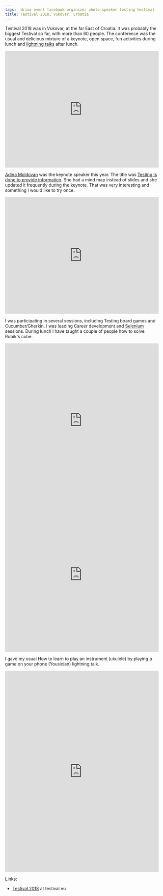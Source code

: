 ```yaml
---
tags:  drive event facebook organizer photo speaker testing testival
title: Testival 2018, Vukovar, Croatia
---
```

Testival 2018 was in Vukovar, at the far East of Croatia. It was probably the biggest Testival so far, with more than 60 people. The conference was the usual and delicious mixture of a keynote, open space, fun activities during lunch and [lightning talks](https://blog.tentamen.eu/report-on-lighting-talks-from-testival-2018/) after lunch.

<iframe src="https://www.facebook.com/plugins/post.php?href=https%3A%2F%2Fwww.facebook.com%2Fphoto.php%3Ffbid%3D10156668377022290%26set%3Da.10156668291802290%26type%3D3&width=500" width="500" height="380" style="border:none;overflow:hidden" scrolling="no" frameborder="0" allowTransparency="true" allow="encrypted-media"></iframe>

[Adina Moldovan](https://twitter.com/adinnaplus) was the keynote speaker this year. The title was [Testing is done to provide information](https://drive.google.com/file/d/1yX4XULumto9uAuDcguJvGD8-3nh_-lwR/view?usp=sharing). She had a mind map instead of slides and she updated it frequently during the keynote. That was very interesting and something I would like to try once.

<iframe src="https://www.facebook.com/plugins/post.php?href=https%3A%2F%2Fwww.facebook.com%2Fphoto.php%3Ffbid%3D10156668376767290%26set%3Da.10156668291802290%26type%3D3&width=500" width="500" height="380" style="border:none;overflow:hidden" scrolling="no" frameborder="0" allowTransparency="true" allow="encrypted-media"></iframe>

I was participating in several sessions, including Testing board games and Cucumber/Gherkin. I was leading Career development and [Selenium](/selenium-javascript) sessions. During lunch I have taught a couple of people how to solve Rubik's cube.

<iframe src="https://www.facebook.com/plugins/post.php?href=https%3A%2F%2Fwww.facebook.com%2Fphoto.php%3Ffbid%3D10156668377817290%26set%3Da.10156668291802290%26type%3D3&width=500" width="500" height="502" style="border:none;overflow:hidden" scrolling="no" frameborder="0" allowTransparency="true" allow="encrypted-media"></iframe>
<iframe src="https://www.facebook.com/plugins/post.php?href=https%3A%2F%2Fwww.facebook.com%2Fphoto.php%3Ffbid%3D10156668378347290%26set%3Da.10156668291802290%26type%3D3&width=500" width="500" height="502" style="border:none;overflow:hidden" scrolling="no" frameborder="0" allowTransparency="true" allow="encrypted-media"></iframe>

I gave my usual How to learn to play an instrument (ukulele) by playing a game on your phone (Yousician) lightning talk.

<iframe src="https://www.facebook.com/plugins/post.php?href=https%3A%2F%2Fwww.facebook.com%2Fmedia%2Fset%2F%3Fset%3Da.10156668291802290%26type%3D1%26l%3Db7db1e4cab&width=500&show_text=true&height=655&appId" width="500" height="655" style="border:none;overflow:hidden" scrolling="no" frameborder="0" allowTransparency="true" allow="encrypted-media"></iframe>

Links:

- [Testival 2018](http://www.testival.eu/category/2018/) at testival.eu
